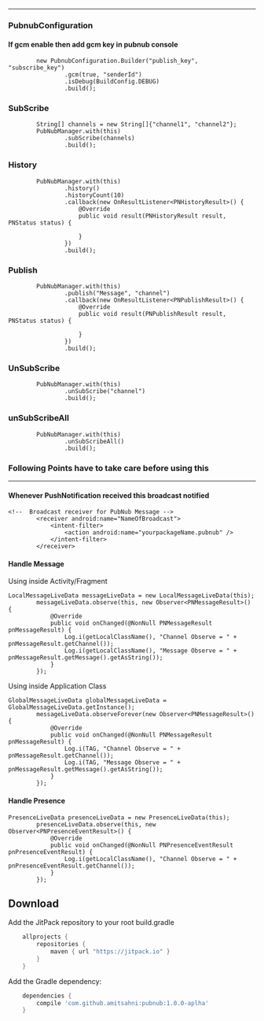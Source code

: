 ------
### PubnubConfiguration
#### If gcm enable then add gcm key in pubnub console
```
        new PubnubConfiguration.Builder("publish_key", "subscribe_key")
                .gcm(true, "senderId")
                .isDebug(BuildConfig.DEBUG)
                .build();
```
### SubScribe
```
        String[] channels = new String[]{"channel1", "channel2"};
        PubNubManager.with(this)
                .subScribe(channels)
                .build();
```
### History
```
        PubNubManager.with(this)
                .history()
                .historyCount(10)
                .callback(new OnResultListener<PNHistoryResult>() {
                    @Override
                    public void result(PNHistoryResult result, PNStatus status) {

                    }
                })
                .build();
```
### Publish
```
        PubNubManager.with(this)
                .publish("Message", "channel")
                .callback(new OnResultListener<PNPublishResult>() {
                    @Override
                    public void result(PNPublishResult result, PNStatus status) {

                    }
                })
                .build();
```
### UnSubScribe        
```
        PubNubManager.with(this)
                .unSubScribe("channel")
                .build();
```       
### unSubScribeAll
```        
        PubNubManager.with(this)
                .unSubScribeAll()
                .build();
```

### Following Points have to take care before using this
--------
#### Whenever PushNotification received this broadcast notified
```
<!--  Broadcast receiver for PubNub Message -->
        <receiver android:name="NameOfBroadcast">
            <intent-filter>
                <action android:name="yourpackageName.pubnub" />
            </intent-filter>
        </receiver>
```
#### Handle Message

Using inside Activity/Fragment
```aidl
LocalMessageLiveData messageLiveData = new LocalMessageLiveData(this);
        messageLiveData.observe(this, new Observer<PNMessageResult>() {
            @Override
            public void onChanged(@NonNull PNMessageResult pnMessageResult) {
                Log.i(getLocalClassName(), "Channel Observe = " + pnMessageResult.getChannel());
                Log.i(getLocalClassName(), "Message Observe = " + pnMessageResult.getMessage().getAsString());
            }
        });
```
Using inside Application Class
```aidl
GlobalMessageLiveData globalMessageLiveData = GlobalMessageLiveData.getInstance();
        messageLiveData.observeForever(new Observer<PNMessageResult>() {
            @Override
            public void onChanged(@NonNull PNMessageResult pnMessageResult) {
                Log.i(TAG, "Channel Observe = " + pnMessageResult.getChannel());
                Log.i(TAG, "Message Observe = " + pnMessageResult.getMessage().getAsString());
            }
        });
```

#### Handle Presence
```aidl
PresenceLiveData presenceLiveData = new PresenceLiveData(this);
        presenceLiveData.observe(this, new Observer<PNPresenceEventResult>() {
            @Override
            public void onChanged(@NonNull PNPresenceEventResult pnPresenceEventResult) {
                Log.i(getLocalClassName(), "Channel Observe = " + pnPresenceEventResult.getChannel());
            }
        });
```




Download
--------
Add the JitPack repository to your root build.gradle

```groovy
	allprojects {
		repositories {
			maven { url "https://jitpack.io" }
		}
	}
```
Add the Gradle dependency:
```groovy
	dependencies {
		compile 'com.github.amitsahni:pubnub:1.0.0-aplha'
	}
```
